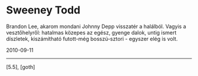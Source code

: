 # Sweeney Todd

Brandon Lee, akarom mondani Johnny Depp visszatér a halálból. Vagyis a vesztőhelyről: hatalmas közepes az egész, gyenge dalok, untig ismert díszletek, kiszámítható futott-még bosszú-sztori - egyszer elég is volt.


2010-09-11 

----

[5.5], [goth]
